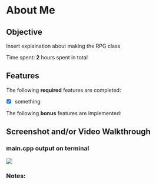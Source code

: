 # About Me

## Objective
Insert explaination about making the RPG class


Time spent: **2** hours spent in total

## Features

The following **required** features are completed:

- [x] something

The following **bonus** features are implemented:


## Screenshot and/or Video Walkthrough

### main.cpp output on terminal
![](<images03/imagefrfr>)


### Notes: